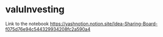 # valuInvesting

Link to the notebook
https://yashnotion.notion.site/Idea-Sharing-Board-f075d76e94c544329934208fc2a590a4
